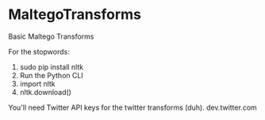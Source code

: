 MaltegoTransforms
=================

Basic Maltego Transforms

For the stopwords:
1. sudo pip install nltk
2. Run the Python CLI
3. import nltk
4. nltk.download()

You'll need Twitter API keys for the twitter transforms (duh). dev.twitter.com

